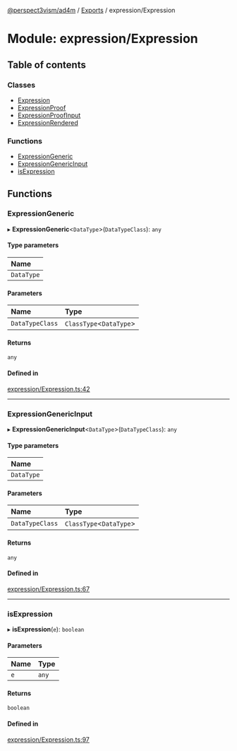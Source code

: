 [@perspect3vism/ad4m](../README.md) / [Exports](../modules.md) / expression/Expression

# Module: expression/Expression

## Table of contents

### Classes

- [Expression](../classes/expression_Expression.Expression.md)
- [ExpressionProof](../classes/expression_Expression.ExpressionProof.md)
- [ExpressionProofInput](../classes/expression_Expression.ExpressionProofInput.md)
- [ExpressionRendered](../classes/expression_Expression.ExpressionRendered.md)

### Functions

- [ExpressionGeneric](expression_Expression.md#expressiongeneric)
- [ExpressionGenericInput](expression_Expression.md#expressiongenericinput)
- [isExpression](expression_Expression.md#isexpression)

## Functions

### ExpressionGeneric

▸ **ExpressionGeneric**<`DataType`\>(`DataTypeClass`): `any`

#### Type parameters

| Name |
| :------ |
| `DataType` |

#### Parameters

| Name | Type |
| :------ | :------ |
| `DataTypeClass` | `ClassType`<`DataType`\> |

#### Returns

`any`

#### Defined in

[expression/Expression.ts:42](https://github.com/perspect3vism/ad4m/blob/e76a46f1/core/src/expression/Expression.ts#L42)

___

### ExpressionGenericInput

▸ **ExpressionGenericInput**<`DataType`\>(`DataTypeClass`): `any`

#### Type parameters

| Name |
| :------ |
| `DataType` |

#### Parameters

| Name | Type |
| :------ | :------ |
| `DataTypeClass` | `ClassType`<`DataType`\> |

#### Returns

`any`

#### Defined in

[expression/Expression.ts:67](https://github.com/perspect3vism/ad4m/blob/e76a46f1/core/src/expression/Expression.ts#L67)

___

### isExpression

▸ **isExpression**(`e`): `boolean`

#### Parameters

| Name | Type |
| :------ | :------ |
| `e` | `any` |

#### Returns

`boolean`

#### Defined in

[expression/Expression.ts:97](https://github.com/perspect3vism/ad4m/blob/e76a46f1/core/src/expression/Expression.ts#L97)
